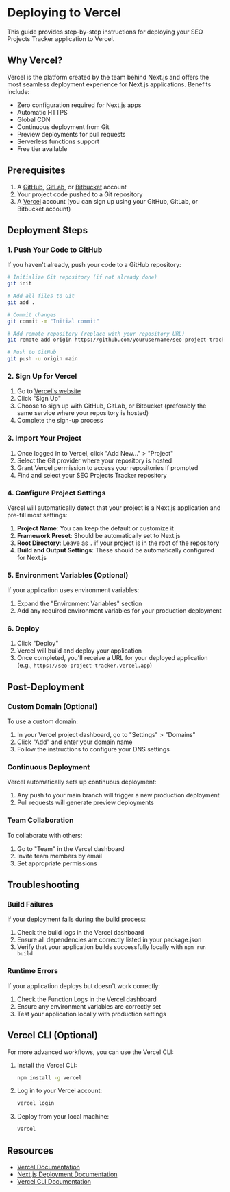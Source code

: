 # Deploying to Vercel

This guide provides step-by-step instructions for deploying your SEO Projects Tracker application to Vercel.

## Why Vercel?

Vercel is the platform created by the team behind Next.js and offers the most seamless deployment experience for Next.js applications. Benefits include:

- Zero configuration required for Next.js apps
- Automatic HTTPS
- Global CDN
- Continuous deployment from Git
- Preview deployments for pull requests
- Serverless functions support
- Free tier available

## Prerequisites

1. A [GitHub](https://github.com), [GitLab](https://gitlab.com), or [Bitbucket](https://bitbucket.org) account
2. Your project code pushed to a Git repository
3. A [Vercel](https://vercel.com) account (you can sign up using your GitHub, GitLab, or Bitbucket account)

## Deployment Steps

### 1. Push Your Code to GitHub

If you haven't already, push your code to a GitHub repository:

```bash
# Initialize Git repository (if not already done)
git init

# Add all files to Git
git add .

# Commit changes
git commit -m "Initial commit"

# Add remote repository (replace with your repository URL)
git remote add origin https://github.com/yourusername/seo-project-tracker.git

# Push to GitHub
git push -u origin main
```

### 2. Sign Up for Vercel

1. Go to [Vercel's website](https://vercel.com)
2. Click "Sign Up"
3. Choose to sign up with GitHub, GitLab, or Bitbucket (preferably the same service where your repository is hosted)
4. Complete the sign-up process

### 3. Import Your Project

1. Once logged in to Vercel, click "Add New..." > "Project"
2. Select the Git provider where your repository is hosted
3. Grant Vercel permission to access your repositories if prompted
4. Find and select your SEO Projects Tracker repository

### 4. Configure Project Settings

Vercel will automatically detect that your project is a Next.js application and pre-fill most settings:

1. **Project Name**: You can keep the default or customize it
2. **Framework Preset**: Should be automatically set to Next.js
3. **Root Directory**: Leave as `.` if your project is in the root of the repository
4. **Build and Output Settings**: These should be automatically configured for Next.js

### 5. Environment Variables (Optional)

If your application uses environment variables:

1. Expand the "Environment Variables" section
2. Add any required environment variables for your production deployment

### 6. Deploy

1. Click "Deploy"
2. Vercel will build and deploy your application
3. Once completed, you'll receive a URL for your deployed application (e.g., `https://seo-project-tracker.vercel.app`)

## Post-Deployment

### Custom Domain (Optional)

To use a custom domain:

1. In your Vercel project dashboard, go to "Settings" > "Domains"
2. Click "Add" and enter your domain name
3. Follow the instructions to configure your DNS settings

### Continuous Deployment

Vercel automatically sets up continuous deployment:

1. Any push to your main branch will trigger a new production deployment
2. Pull requests will generate preview deployments

### Team Collaboration

To collaborate with others:

1. Go to "Team" in the Vercel dashboard
2. Invite team members by email
3. Set appropriate permissions

## Troubleshooting

### Build Failures

If your deployment fails during the build process:

1. Check the build logs in the Vercel dashboard
2. Ensure all dependencies are correctly listed in your package.json
3. Verify that your application builds successfully locally with `npm run build`

### Runtime Errors

If your application deploys but doesn't work correctly:

1. Check the Function Logs in the Vercel dashboard
2. Ensure any environment variables are correctly set
3. Test your application locally with production settings

## Vercel CLI (Optional)

For more advanced workflows, you can use the Vercel CLI:

1. Install the Vercel CLI:
   ```bash
   npm install -g vercel
   ```

2. Log in to your Vercel account:
   ```bash
   vercel login
   ```

3. Deploy from your local machine:
   ```bash
   vercel
   ```

## Resources

- [Vercel Documentation](https://vercel.com/docs)
- [Next.js Deployment Documentation](https://nextjs.org/docs/deployment)
- [Vercel CLI Documentation](https://vercel.com/docs/cli)
